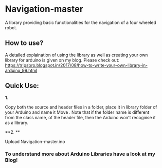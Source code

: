# Navigation-master
A library providing basic functionalities for the navigation of a four wheeled robot.

## How to use?

A detailed explaination of using the library as well as creating your own library for arduino is given on my blog. Please check out: https://tripsbro.blogspot.in/2017/08/how-to-write-your-own-library-in-arduino_99.html

## Quick Use:

**1.**

Copy both the source and header files in a folder, place it in library folder of your Arduino and name it Move . Note that if the folder name is different from the class name, of the header file, then the Arduino won't recognise it as a library.

**2. **

Upload Navigation-master.ino 

### To understand more about Arduino Libraries have a look at my Blog!
